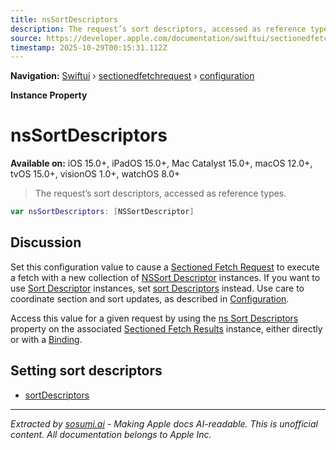 ```yaml
---
title: nsSortDescriptors
description: The request’s sort descriptors, accessed as reference types.
source: https://developer.apple.com/documentation/swiftui/sectionedfetchrequest/configuration/nssortdescriptors
timestamp: 2025-10-29T00:15:31.112Z
---
```


**Navigation:** [Swiftui](/documentation/swiftui) › [sectionedfetchrequest](/documentation/swiftui/sectionedfetchrequest) › [configuration](/documentation/swiftui/sectionedfetchrequest/configuration)

**Instance Property**

# nsSortDescriptors

**Available on:** iOS 15.0+, iPadOS 15.0+, Mac Catalyst 15.0+, macOS 12.0+, tvOS 15.0+, visionOS 1.0+, watchOS 8.0+

> The request’s sort descriptors, accessed as reference types.

```swift
var nsSortDescriptors: [NSSortDescriptor]
```

## Discussion

Set this configuration value to cause a [Sectioned Fetch Request](/documentation/swiftui/sectionedfetchrequest) to execute a fetch with a new collection of [NSSort Descriptor](/documentation/Foundation/NSSortDescriptor) instances. If you want to use [Sort Descriptor](/documentation/Foundation/SortDescriptor) instances, set [sort Descriptors](/documentation/swiftui/sectionedfetchrequest/configuration/sortdescriptors) instead. Use care to coordinate section and sort updates, as described in [Configuration](/documentation/swiftui/sectionedfetchrequest/configuration).

Access this value for a given request by using the [ns Sort Descriptors](/documentation/swiftui/sectionedfetchresults/nssortdescriptors) property on the associated [Sectioned Fetch Results](/documentation/swiftui/sectionedfetchresults) instance, either directly or with a [Binding](/documentation/swiftui/binding).

## Setting sort descriptors

- [sortDescriptors](/documentation/swiftui/sectionedfetchrequest/configuration/sortdescriptors)

---

*Extracted by [sosumi.ai](https://sosumi.ai) - Making Apple docs AI-readable.*
*This is unofficial content. All documentation belongs to Apple Inc.*
